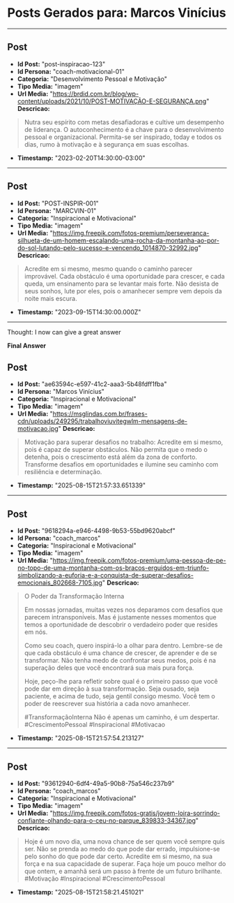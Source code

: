 # Posts Gerados para: Marcos Vinícius

---

## Post
- **Id Post:** "post-inspiracao-123"
- **Id Persona:** "coach-motivacional-01"
- **Categoria:** "Desenvolvimento Pessoal e Motivação"
- **Tipo Media:** "imagem"
- **Url Media:** "https://brdid.com.br/blog/wp-content/uploads/2021/10/POST-MOTIVAÇÃO-E-SEGURANÇA.png"
**Descricao:**
> Nutra seu espírito com metas desafiadoras e cultive um desempenho de liderança. 
> O autoconhecimento é a chave para o desenvolvimento pessoal e organizacional.
> Permita-se ser inspirado, today e todos os dias, rumo à motivação e à segurança em suas escolhas.
- **Timestamp:** "2023-02-20T14:30:00-03:00"

---

## Post
- **Id Post:** "POST-INSPIR-001"
- **Id Persona:** "MARCVIN-01"
- **Categoria:** "Inspiracional e Motivacional"
- **Tipo Media:** "imagem"
- **Url Media:** "https://img.freepik.com/fotos-premium/perseveranca-silhueta-de-um-homem-escalando-uma-rocha-da-montanha-ao-por-do-sol-lutando-pelo-sucesso-e-vencendo_1014870-32992.jpg"
**Descricao:**
> Acredite em si mesmo, mesmo quando o caminho parecer improvável.
> Cada obstáculo é uma oportunidade para crescer, 
> e cada queda, um ensinamento para se levantar mais forte.
> Não desista de seus sonhos, lute por eles, 
> pois o amanhecer sempre vem depois da noite mais escura.
- **Timestamp:** "2023-09-15T14:30:00.000Z"

---

Thought: I now can give a great answer

**Final Answer**
## Post
- **Id Post:** "ae63594c-e597-41c2-aaa3-5b48fdff1fba"
- **Id Persona:** "Marcos Vinícius"
- **Categoria:** "Inspiracional e Motivacional"
- **Tipo Media:** "imagem"
- **Url Media:** "https://msglindas.com.br/frases-cdn/uploads/249295/trabalhoviuvitegwlm-mensagens-de-motivacao.jpg"
**Descricao:**
> Motivação para superar desafios no trabalho:
> Acredite em si mesmo, pois é capaz de superar obstáculos.
> Não permita que o medo o detenha, pois o crescimento está além da zona de conforto.
> Transforme desafios em oportunidades e ilumine seu caminho com resiliência e determinação.
- **Timestamp:** "2025-08-15T21:57:33.651339"

---

## Post
- **Id Post:** "9618294a-e946-4498-9b53-55bd9620abcf"
- **Id Persona:** "coach_marcos"
- **Categoria:** "Inspiracional e Motivacional"
- **Tipo Media:** "imagem"
- **Url Media:** "https://img.freepik.com/fotos-premium/uma-pessoa-de-pe-no-topo-de-uma-montanha-com-os-bracos-erguidos-em-triunfo-simbolizando-a-euforia-e-a-conquista-de-superar-desafios-emocionais_802668-7105.jpg"
**Descricao:**
> O Poder da Transformação Interna
> 
> Em nossas jornadas, muitas vezes nos deparamos com desafios que parecem intransponíveis. Mas é justamente nesses momentos que temos a oportunidade de descobrir o verdadeiro poder que resides em nós.
> 
> Como seu coach, quero inspirá-lo a olhar para dentro. Lembre-se de que cada obstáculo é uma chance de crescer, de aprender e de se transformar. Não tenha medo de confrontar seus medos, pois é na superação deles que você encontrará sua mais pura força.
> 
> Hoje, peço-lhe para refletir sobre qual é o primeiro passo que você pode dar em direção à sua transformação. Seja ousado, seja paciente, e acima de tudo, seja gentil consigo mesmo. Você tem o poder de reescrever sua história a cada novo amanhecer.
> 
> #TransformaçãoInterna Não é apenas um caminho, é um despertar. #CrescimentoPessoal #Inspiracional #Motivacao
- **Timestamp:** "2025-08-15T21:57:54.213127"

---

## Post
- **Id Post:** "93612940-6df4-49a5-90b8-75a546c237b9"
- **Id Persona:** "coach_marcos"
- **Categoria:** "Inspiracional e Motivacional"
- **Tipo Media:** "imagem"
- **Url Media:** "https://img.freepik.com/fotos-gratis/jovem-loira-sorrindo-confiante-olhando-para-o-ceu-no-parque_839833-34367.jpg"
**Descricao:**
> Hoje é um novo dia, uma nova chance de ser quem você sempre quis ser.
> Não se prenda ao medo do que pode dar errado, 
> impulsione-se pelo sonho do que pode dar certo.
> Acredite em si mesmo, 
> na sua força e na sua capacidade de superar.
> Faça hoje um pouco melhor do que ontem, 
> e amanhã será um passo à frente de um futuro brilhante.
> #Motivação #Inspiracional #CrescimentoPessoal
- **Timestamp:** "2025-08-15T21:58:21.451021"